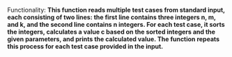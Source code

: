 Functionality: **This function reads multiple test cases from standard input, each consisting of two lines: the first line contains three integers n, m, and k, and the second line contains n integers. For each test case, it sorts the integers, calculates a value c based on the sorted integers and the given parameters, and prints the calculated value. The function repeats this process for each test case provided in the input.**
